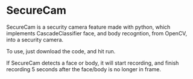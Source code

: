# SecureCam

SecureCam is a security camera feature made with python, which implements CascadeClassifier face, and body recogntion, from OpenCV, into a security camera.

To use, just download the code, and hit run.

If SecureCam detects a face or body, it will start recording, and finish recording 5 seconds after the face/body is no longer in frame.
